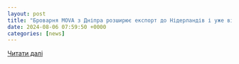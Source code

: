 ```yaml
---
layout: post
title: "Броварня MOVA з Дніпра розширює експорт до Нідерландів і уже відправила першу партію пива до Японії — бліц-інтерв’ю - AIN - AIN"
date: 2024-08-06 07:59:50 +0000
categories: [news]
---
```


[Читати далі](https://ain.ua/2024/08/05/mova-beer-export/)
